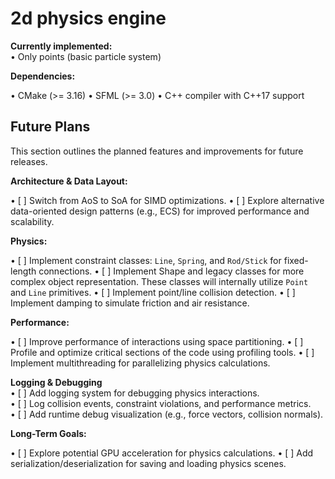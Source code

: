 # 2d physics engine

**Currently implemented:**  
•   Only points (basic particle system)  

**Dependencies:**

•   CMake (>= 3.16)
•   SFML (>= 3.0)
•   C++ compiler with C++17 support

## Future Plans

This section outlines the planned features and improvements for future releases.

**Architecture & Data Layout:**

•   [ ] Switch from AoS to SoA for SIMD optimizations.
•   [ ] Explore alternative data-oriented design patterns (e.g., ECS) for improved performance and scalability.

**Physics:**

•   [ ] Implement constraint classes: `Line`, `Spring`, and `Rod/Stick` for fixed-length connections.
•   [ ] Implement Shape and legacy classes for more complex object representation.  These classes will internally utilize `Point` and `Line` primitives.
•   [ ] Implement point/line collision detection.
•   [ ] Implement damping to simulate friction and air resistance.

**Performance:**

•   [ ] Improve performance of interactions using space partitioning.
•   [ ] Profile and optimize critical sections of the code using profiling tools.
•   [ ] Implement multithreading for parallelizing physics calculations.

**Logging & Debugging**  
•   [ ] Add logging system for debugging physics interactions.  
•   [ ] Log collision events, constraint violations, and performance metrics.  
•   [ ] Add runtime debug visualization (e.g., force vectors, collision normals).  

**Long-Term Goals:**

•   [ ] Explore potential GPU acceleration for physics calculations.
•   [ ] Add serialization/deserialization for saving and loading physics scenes. 